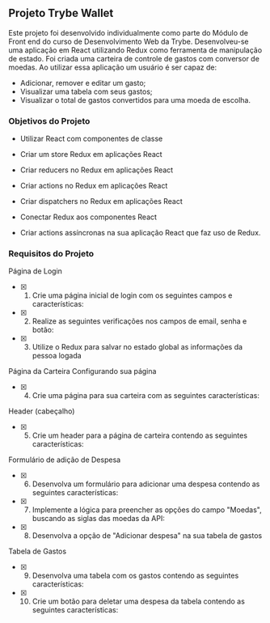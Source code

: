 ## Projeto Trybe Wallet
Este projeto foi desenvolvido individualmente como parte do Módulo de Front end do curso de Desenvolvimento Web da Trybe. Desenvolveu-se uma aplicação em React utilizando Redux como ferramenta de manipulação de estado.
Foi criada uma carteira de controle de gastos com conversor de moedas. Ao utilizar essa aplicação um usuário é ser capaz de:
  - Adicionar, remover e editar um gasto;
  - Visualizar uma tabela com seus gastos;
  - Visualizar o total de gastos convertidos para uma moeda de escolha.

### Objetivos do Projeto

  * Utilizar React com componentes de classe
  
  * Criar um store Redux em aplicações React

  * Criar reducers no Redux em aplicações React

  * Criar actions no Redux em aplicações React

  * Criar dispatchers no Redux em aplicações React

  * Conectar Redux aos componentes React

  * Criar actions assíncronas na sua aplicação React que faz uso de Redux.

### Requisitos do Projeto

Página de Login
- [x] 1. Crie uma página inicial de login com os seguintes campos e características:
- [x] 2. Realize as seguintes verificações nos campos de email, senha e botão:
- [x] 3. Utilize o Redux para salvar no estado global as informações da pessoa logada

Página da Carteira
Configurando sua página
- [x] 4. Crie uma página para sua carteira com as seguintes características:

Header (cabeçalho)
- [x] 5. Crie um header para a página de carteira contendo as seguintes características:

Formulário de adição de Despesa
- [x] 6. Desenvolva um formulário para adicionar uma despesa contendo as seguintes características:
- [x] 7. Implemente a lógica para preencher as opções do campo "Moedas", buscando as siglas das moedas da API:
- [x] 8. Desenvolva a opção de "Adicionar despesa" na sua tabela de gastos

Tabela de Gastos
- [x] 9. Desenvolva uma tabela com os gastos contendo as seguintes características:
- [x] 10. Crie um botão para deletar uma despesa da tabela contendo as seguintes características:

